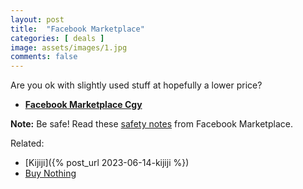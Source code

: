 ```yaml
---
layout: post
title:  "Facebook Marketplace"
categories: [ deals ]
image: assets/images/1.jpg
comments: false
---
```


Are you ok with slightly used stuff at hopefully a lower price?

+ **[Facebook Marketplace Cgy](https://www.facebook.com/marketplace/calgary/)**


<div markdown="span" class="alert alert-info" role="alert">
    <i class="fa fa-info-circle"></i> 
    <b>Note:</b> Be safe! Read these <a href="https://www.facebook.com/help/1156544111079919">safety notes</a> from Facebook Marketplace.
</div>

Related:
- [Kijiji]({% post_url 2023-06-14-kijiji %})
- [Buy Nothing](https://buynothingproject.org/find-a-group#rec479374820)